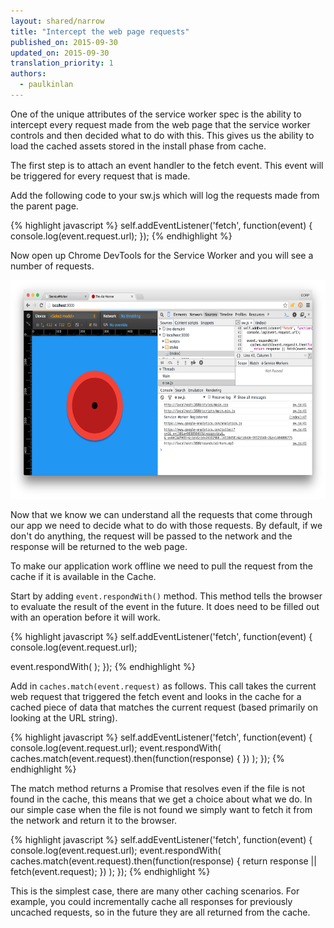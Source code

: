 ```yaml
---
layout: shared/narrow
title: "Intercept the web page requests"
published_on: 2015-09-30
updated_on: 2015-09-30
translation_priority: 1
authors:
  - paulkinlan
---
```


One of the unique attributes of the service worker spec is the ability to 
intercept every request made from the web page that the service worker controls 
and then decided what to do with this. This gives us the ability to load the 
cached assets stored in the install phase from cache.

The first step is to attach an event handler to the fetch event.  This event 
will be triggered for every request that is made.

Add the following code to your sw.js which will log the requests made from the 
parent page.

{% highlight javascript %}
self.addEventListener('fetch', function(event) {
 console.log(event.request.url);
});
{% endhighlight %}

Now open up Chrome DevTools for the Service Worker and you will see a number of 
requests.

<img src="images/image04.png" width="624" height="350" />
   
Now that we know we can understand all the requests that come through our app we 
need to decide what to do with those requests.  By default, if we don't do 
anything, the request will be passed to the network and the response will be 
returned to the web page.

To make our application work offline we need to pull the request from the cache 
if it is available in the Cache.

Start by adding `event.respondWith()` method. This method tells the browser to 
evaluate the result of the event in the future.  It does need to be filled out 
with an operation before it will work.

{% highlight javascript %}
self.addEventListener('fetch', function(event) {
 console.log(event.request.url);
 
 event.respondWith( );
});
{% endhighlight %}
   
Add in `caches.match(event.request)` as follows. This call takes the current web 
request that triggered the fetch event and looks in the cache for a cached piece 
of data that matches the current request (based primarily on looking at the URL 
string). 

{% highlight javascript %}
self.addEventListener('fetch', function(event) {
 console.log(event.request.url);
 event.respondWith(
   caches.match(event.request).then(function(response) { })
 );
});
{% endhighlight %}

The match method returns a Promise that resolves even if the file is not found 
in the cache, this means that we get a choice about what we do.  In our simple 
case when the file is not found we simply want to fetch it from the network and 
return it to the browser.

{% highlight javascript %}
self.addEventListener('fetch', function(event) {
 console.log(event.request.url);
 event.respondWith(
   caches.match(event.request).then(function(response) {
     return response || fetch(event.request);
   })
 );
});
{% endhighlight %}

This is the simplest case, there are many other caching scenarios.  For example, 
you could incrementally cache all responses for previously uncached requests, so 
in the future they are all returned from the cache. 


